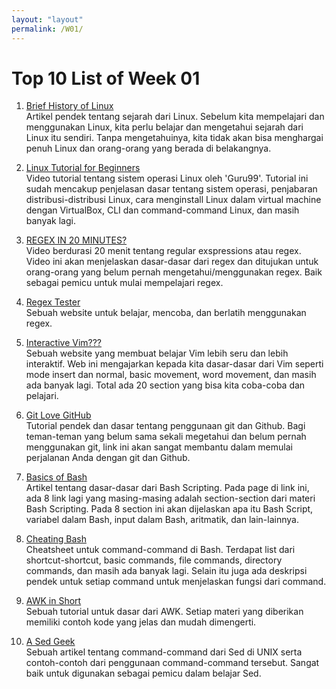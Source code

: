 ```yaml
---
layout: "layout"
permalink: /W01/
---
```


# Top 10 List of Week 01

1. [Brief History of Linux](https://www.oreilly.com/library/view/running-linux-third/156592469X/ch01s02.html)<br>
Artikel pendek tentang sejarah dari Linux. Sebelum kita mempelajari dan menggunakan Linux, kita perlu belajar dan mengetahui sejarah dari Linux itu sendiri. Tanpa mengetahuinya, kita tidak akan bisa menghargai penuh Linux dan orang-orang yang berada di belakangnya.

2. [Linux Tutorial for Beginners](https://www.youtube.com/watch?v=V1y-mbWM3B8)<br>
Video tutorial tentang sistem operasi Linux oleh 'Guru99'. Tutorial ini sudah mencakup penjelasan dasar tentang sistem operasi, penjabaran distribusi-distribusi Linux, cara menginstall Linux dalam virtual machine dengan VirtualBox, CLI dan command-command Linux, dan masih banyak lagi.

3. [REGEX IN 20 MINUTES?](https://www.youtube.com/watch?v=rhzKDrUiJVk)<br>
Video berdurasi 20 menit tentang regular exspressions atau regex. Video ini akan menjelaskan dasar-dasar dari regex dan ditujukan untuk orang-orang yang belum pernah mengetahui/menggunakan regex. Baik sebagai pemicu untuk mulai mempelajari regex.

4. [Regex Tester](https://www.regextester.com/)<br>
Sebuah website untuk belajar, mencoba, dan berlatih menggunakan regex.

5. [Interactive Vim???](https://www.openvim.com/)<br>
Sebuah website yang membuat belajar Vim lebih seru dan lebih interaktif. Web ini mengajarkan kepada kita dasar-dasar dari Vim seperti mode insert dan normal, basic movement, word movement, dan masih ada banyak lagi. Total ada 20 section yang bisa kita coba-coba dan pelajari.

6. [Git Love GitHub](https://product.hubspot.com/blog/git-and-github-tutorial-for-beginners)<br>
Tutorial pendek dan dasar tentang penggunaan git dan Github. Bagi teman-teman yang belum sama sekali megetahui dan belum pernah menggunakan git, link ini akan sangat membantu dalam memulai perjalanan Anda dengan git dan Github.

7. [Basics of Bash](https://ryanstutorials.net/bash-scripting-tutorial/)<br>
Artikel tentang dasar-dasar dari Bash Scripting. Pada page di link ini, ada 8 link lagi yang masing-masing adalah section-section dari materi Bash Scripting. Pada 8 section ini akan dijelaskan apa itu Bash Script, variabel dalam Bash, input dalam Bash, aritmatik, dan lain-lainnya.

8. [Cheating Bash](https://github.com/LeCoupa/awesome-cheatsheets/blob/master/languages/bash.sh)<br>
Cheatsheet untuk command-command di Bash. Terdapat list dari shortcut-shortcut, basic commands, file commands, directory commands, dan masih ada banyak lagi. Selain itu juga ada deskripsi pendek untuk setiap command untuk menjelaskan fungsi dari command.

9. [AWK in Short](https://zetcode.com/lang/awk/)<br>
Sebuah tutorial untuk dasar dari AWK. Setiap materi yang diberikan memiliki contoh kode yang jelas dan mudah dimengerti.

10. [A Sed Geek](https://www.geeksforgeeks.org/sed-command-in-linux-unix-with-examples/)<br>
Sebuah artikel tentang command-command dari Sed di UNIX serta contoh-contoh dari penggunaan command-command tersebut. Sangat baik untuk digunakan sebagai pemicu dalam belajar Sed. 

